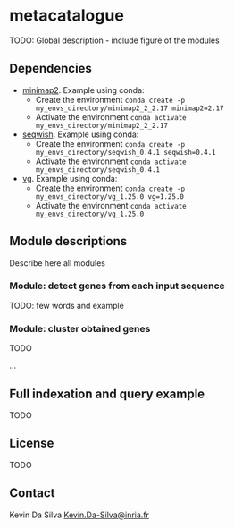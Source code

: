 # metacatalogue

TODO: Global description - include figure of the modules



## Dependencies 

* [minimap2](https://github.com/lh3/minimap2). Example using conda: 
  * Create the environment `conda create -p my_envs_directory/minimap2_2_2.17 minimap2=2.17`
  * Activate the environment `conda activate my_envs_directory/minimap2_2_2.17`
* [seqwish](https://github.com/ekg/seqwish). Example using conda: 
  * Create the environment `conda create -p my_envs_directory/seqwish_0.4.1 seqwish=0.4.1`
  * Activate the environment `conda activate my_envs_directory/seqwish_0.4.1`
* [vg](https://github.com/vgteam/vg). Example using conda: 
  * Create the environment `conda create -p my_envs_directory/vg_1.25.0 vg=1.25.0`
  * Activate the environment `conda activate my_envs_directory/vg_1.25.0`

## Module descriptions

Describe here all modules 

### Module: detect genes from each input sequence

TODO: few words and example

### Module: cluster obtained genes

TODO

...



## Full indexation and query example

TODO

## License

TODO

## Contact

Kevin Da Silva Kevin.Da-Silva@inria.fr



